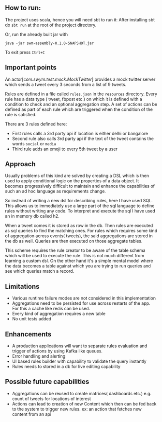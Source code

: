 ## How to run:
The project uses scala, hence you will need sbt to run it:
After installing sbt do `sbt run` at the root of the project directory.

Or, run the already built jar with

`java -jar swm-assembly-0.1.0-SNAPSHOT.jar`

To exit press `Ctrl+C`

## Important points
An actor[_com.swym.test.mock.MockTwitter_] provides a mock twitter server which sends a tweet every 3 seconds from a list of 9 tweets.

Rules are defined in a file called `rules.json` in the `resources` directory.
Every rule has a data type ( tweet, fbpost etc.) on which it is defined with a condition to check and an optional aggregation step.
A set of actions can be defined as part of each rule which are triggered when the condition of the rule is satisfied.

There are 3 rules defined here:
- First rules calls a 3rd party api if location is either delhi or bangalore
- Second rule also calls 3rd party api if the text of the tweet contains the words `social` or `media`
- Third rule adds an emoji to every 5th tweet by a user


## Approach

Usually problems of this kind are solved by creating a DSL which is then used to
apply conditional logic on the properties of a data object. It becomes progressively difficult to maintain and enhance the capabilities of such an ad hoc language as requirements change.

So instead of writing a new dsl for describing rules, here I have used SQL.
This allows us to immediately use a large part of the sql language to define rules without writing any code.
To interpret and execute the sql I have used an in memory db called h2.

When a tweet comes it is stored as  row in the db. Then rules are executed as sql queries to find the matching ones.
For rules which requires some kind of aggregation across events( tweets), the said aggregations are stored in the db as well.
Queries are then executed on those aggregate tables.

This scheme requires the rule creator to be aware of the table schema which will be used to execute the rule.
This is not much different from learning a custom dsl. On the other hand it's a simple mental model where the data becomes a table against which you are trying to run queries and see which queries match a record.

## Limitations
- Various runtime failure modes are not considered in this implementation
- Aggregations need to be persisted for use across restarts of the app. For this a cache like redis can be used.
- Every kind of aggregation requires a new table
- No unit tests added

## Enhancements
- A production applications will want to separate rules evaluation and trigger of actions by using Kafka like queues.
- Error handling and alerting
- UI based rules builder with capability to validate the query instantly
- Rules needs to stored in a db for live editing capability

## Possible future capabilities
- Aggregations can be reused to create matrices( dashboards etc.) e.g. count of tweets for locations of interest
- Actions can lead to creation of new Content which then can be fed back to the system to trigger new rules. ex: an action that fetches new content from an api



